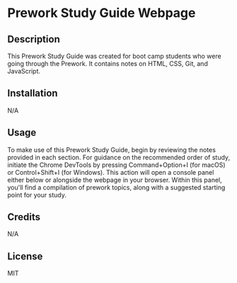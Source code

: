 # Prework Study Guide Webpage

## Description

This Prework Study Guide was created for boot camp students who were going through the Prework. It contains notes on HTML, CSS, Git, and JavaScript.

## Installation

N/A

## Usage

To make use of this Prework Study Guide, begin by reviewing the notes provided in each section. For guidance on the recommended order of study, initiate the Chrome DevTools by pressing Command+Option+I (for macOS) or Control+Shift+I (for Windows). This action will open a console panel either below or alongside the webpage in your browser. Within this panel, you'll find a compilation of prework topics, along with a suggested starting point for your study.

## Credits

N/A

## License
MIT